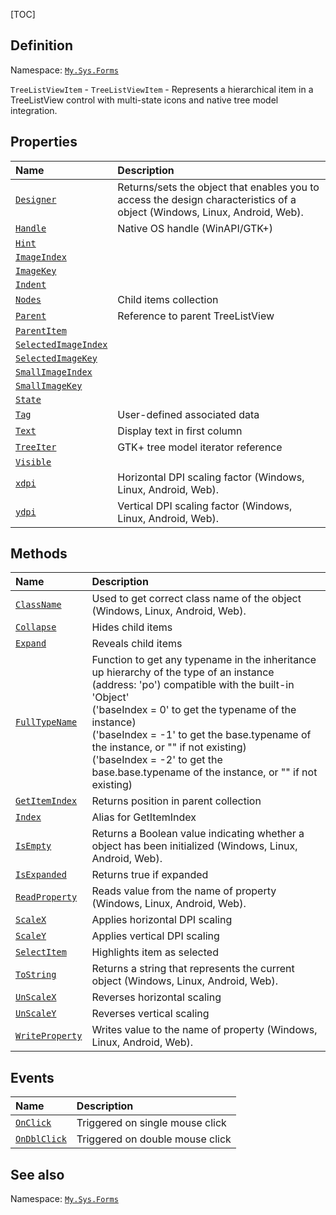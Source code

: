 [TOC]
## Definition
Namespace: [`My.Sys.Forms`](My.Sys.Forms.md)

`TreeListViewItem` - `TreeListViewItem` - Represents a hierarchical item in a TreeListView control with multi-state icons and native tree model integration.

## Properties
|Name|Description|
| :------------ | :------------ |
|[`Designer`]("My.Sys.Object.Designer.md")|Returns/sets the object that enables you to access the design characteristics of a object (Windows, Linux, Android, Web).|
|[`Handle`]("TreeListViewItem.Handle.md")|Native OS handle (WinAPI/GTK+)|
|[`Hint`]("TreeListViewItem.Hint.md")||
|[`ImageIndex`]("TreeListViewItem.ImageIndex.md")||
|[`ImageKey`]("TreeListViewItem.ImageKey.md")||
|[`Indent`]("TreeListViewItem.Indent.md")||
|[`Nodes`]("TreeListViewItem.Nodes.md")|Child items collection|
|[`Parent`]("TreeListViewItem.Parent.md")|Reference to parent TreeListView|
|[`ParentItem`]("TreeListViewItem.ParentItem.md")||
|[`SelectedImageIndex`]("TreeListViewItem.SelectedImageIndex.md")||
|[`SelectedImageKey`]("TreeListViewItem.SelectedImageKey.md")||
|[`SmallImageIndex`]("TreeListViewItem.SmallImageIndex.md")||
|[`SmallImageKey`]("TreeListViewItem.SmallImageKey.md")||
|[`State`]("TreeListViewItem.State.md")||
|[`Tag`]("TreeListViewItem.Tag.md")|User-defined associated data|
|[`Text`]("TreeListViewItem.Text.md")|Display text in first column|
|[`TreeIter`]("TreeListViewItem.TreeIter.md")|GTK+ tree model iterator reference|
|[`Visible`]("TreeListViewItem.Visible.md")||
|[`xdpi`]("My.Sys.Object.xdpi.md")|Horizontal DPI scaling factor (Windows, Linux, Android, Web).|
|[`ydpi`]("My.Sys.Object.ydpi.md")|Vertical DPI scaling factor (Windows, Linux, Android, Web).|

## Methods
|Name|Description|
| :------------ | :------------ |
|[`ClassName`]("My.Sys.Object.ClassName.md")|Used to get correct class name of the object (Windows, Linux, Android, Web).|
|[`Collapse`]("TreeListViewItem.Collapse.md")|Hides child items|
|[`Expand`]("TreeListViewItem.Expand.md")|Reveals child items|
|[`FullTypeName`]("My.Sys.Object.FullTypeName.md")|Function to get any typename in the inheritance up hierarchy of the type of an instance (address: 'po') compatible with the built-in 'Object' <br>  ('baseIndex =  0' to get the typename of the instance) <br>  ('baseIndex = -1' to get the base.typename of the instance, or "" if not existing) <br>  ('baseIndex = -2' to get the base.base.typename of the instance, or "" if not existing)|
|[`GetItemIndex`]("TreeListViewItem.GetItemIndex.md")|Returns position in parent collection|
|[`Index`]("TreeListViewItem.Index.md")|Alias for GetItemIndex|
|[`IsEmpty`]("My.Sys.Object.IsEmpty.md")|Returns a Boolean value indicating whether a object has been initialized (Windows, Linux, Android, Web).|
|[`IsExpanded`]("TreeListViewItem.IsExpanded.md")|Returns true if expanded|
|[`ReadProperty`]("My.Sys.Object.ReadProperty.md")|Reads value from the name of property (Windows, Linux, Android, Web).|
|[`ScaleX`]("My.Sys.Object.ScaleX.md")|Applies horizontal DPI scaling|
|[`ScaleY`]("My.Sys.Object.ScaleY.md")|Applies vertical DPI scaling|
|[`SelectItem`]("TreeListViewItem.SelectItem.md")|Highlights item as selected|
|[`ToString`]("My.Sys.Object.ToString.md")|Returns a string that represents the current object (Windows, Linux, Android, Web).|
|[`UnScaleX`]("My.Sys.Object.UnScaleX.md")|Reverses horizontal scaling|
|[`UnScaleY`]("My.Sys.Object.UnScaleY.md")|Reverses vertical scaling|
|[`WriteProperty`]("My.Sys.Object.WriteProperty.md")|Writes value to the name of property (Windows, Linux, Android, Web).|
## Events
|Name|Description|
| :------------ | :------------ |
|[`OnClick`]("TreeListViewItem.OnClick.md") |Triggered on single mouse click|
|[`OnDblClick`]("TreeListViewItem.OnDblClick.md") |Triggered on double mouse click|
## See also
Namespace: [`My.Sys.Forms`](My.Sys.Forms.md)
